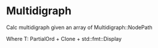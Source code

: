 # Multidigraph

Calc multidigraph given an array of Multidigraph::NodePath<T>

Where T: PartialOrd + Clone + std::fmt::Display


